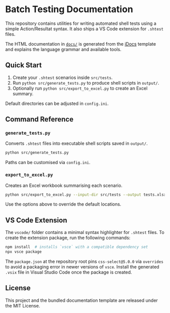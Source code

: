 # Batch Testing Documentation

This repository contains utilities for writing automated shell tests using a simple Action/Resultat syntax. It also ships a VS Code extension for `.shtest` files.

The HTML documentation in [`docs/`](docs/index.html) is generated from the [iDocs](https://github.com/harnishdesign/iDocs) template and explains the language grammar and available tools.

## Quick Start
1. Create your `.shtest` scenarios inside `src/tests`.
2. Run `python src/generate_tests.py` to produce shell scripts in `output/`.
3. Optionally run `python src/export_to_excel.py` to create an Excel summary.

Default directories can be adjusted in `config.ini`.

## Command Reference

### `generate_tests.py`
Converts `.shtest` files into executable shell scripts saved in `output/`.

```bash
python src/generate_tests.py
```

Paths can be customised via `config.ini`.

### `export_to_excel.py`
Creates an Excel workbook summarising each scenario.

```bash
python src/export_to_excel.py --input-dir src/tests --output tests.xlsx
```

Use the options above to override the default locations.

## VS Code Extension
The `vscode/` folder contains a minimal syntax highlighter for `.shtest` files. To create the extension package, run the following commands:

```bash
npm install  # installs `vsce` with a compatible dependency set
npx vsce package
```

The `package.json` at the repository root pins `css-select@5.0.0` via `overrides` to avoid a packaging error in newer versions of `vsce`. Install the generated `.vsix` file in Visual Studio Code once the package is created.

## License
This project and the bundled documentation template are released under the MIT License.
